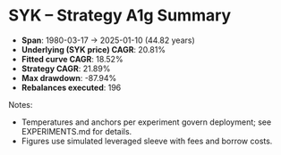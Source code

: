 # SYK – Strategy A1g Summary

- **Span**: 1980-03-17 → 2025-01-10 (44.82 years)
- **Underlying (SYK price) CAGR**: 20.81%
- **Fitted curve CAGR**: 18.52%
- **Strategy CAGR**: 21.89%
- **Max drawdown**: -87.94%
- **Rebalances executed**: 196

Notes:

- Temperatures and anchors per experiment govern deployment; see EXPERIMENTS.md for details.
- Figures use simulated leveraged sleeve with fees and borrow costs.
